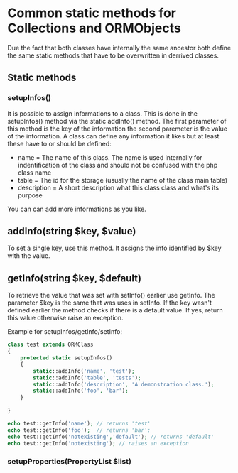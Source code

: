 # Common static methods for Collections and ORMObjects

Due the fact that both classes have internally the same ancestor both define the same static methods that have to be overwritten in derrived classes.

## Static methods
### setupInfos()
It is possible to assign informations to a class. This is done in the setupInfos() method via the static addInfo() method. The first parameter of this method is the key of the information the second paremeter is the value of the information. A class can define any information it likes but at least these have to or should be defined:

- name = The name of this class. The name is used internally for indentification of the class and should not be confused with the php class name 
- table = The id for the storage (usually the name of the class main table)
- description = A short description what this class class and what's its purpose	    	    

You can can add more informations as you like.

## addInfo(string $key, $value)
To set a single key, use this method. It assigns the info identified by $key with the value.

## getInfo(string $key, $default)
To retrieve the value that was set with setInfo() earlier use getInfo. The parameter $key is the same that was uses in setInfo. If the key wasn't defined earlier the method checks if there is a default value. If yes, return this value otherwise raise an exception.

Example for setupInfos/getInfo/setInfo:
```php
class test extends ORMClass
{
	protected static setupInfos()
	{
	    static::addInfo('name', 'test');
	    static::addInfo('table', 'tests');
	    static::addInfo('description', 'A demonstration class.');
		static::addInfo('foo', 'bar');
	}
	
}

echo test::getInfo('name'); // returns 'test'
echo test::getInfo('foo');  // returns 'bar';
echo test::getInfo('notexisting','default'); // returns 'default'
echo test::getInfo('notexisting'); // raises an exception

```

### setupProperties(PropertyList $list)
